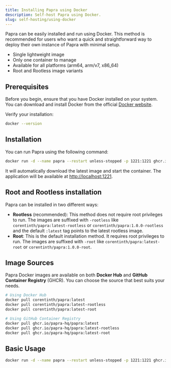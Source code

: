 ```yaml
---
title: Installing Papra using Docker
description: Self-host Papra using Docker.
slug: self-hosting/using-docker
---
```


Papra can be easily installed and run using Docker. This method is recommended for users who want a quick and straightforward way to deploy their own instance of Papra with minimal setup.

- Single lightweight image
- Only one container to manage
- Available for all platforms (arm64, arm/v7, x86_64)
- Root and Rootless image variants

## Prerequisites

Before you begin, ensure that you have Docker installed on your system. You can download and install Docker from the official [Docker website](https://www.docker.com/get-started).

Verify your installation:

```bash frame="none"
docker --version
```

## Installation

You can run Papra using the following command:

```bash frame="none"
docker run -d --name papra --restart unless-stopped -p 1221:1221 ghcr.io/papra-hq/papra
```

It will automatically download the latest image and start the container. The application will be available at [http://localhost:1221](http://localhost:1221).

## Root and Rootless installation

Papra can be installed in two different ways:

- **Rootless** (recommended): This method does not require root privileges to run. The images are suffixed with `-rootless` like `corentinth/papra:latest-rootless` or `corentinth/papra:1.0.0-rootless` and the default `:latest` tag points to the latest rootless image.
- **Root**: This is the default installation method. It requires root privileges to run. The images are suffixed with `-root` like `corentinth/papra:latest-root` or `corentinth/papra:1.0.0-root`.

## Image Sources

Papra Docker images are available on both **Docker Hub** and **GitHub Container Registry** (GHCR). You can choose the source that best suits your needs.

```bash frame="none"
# Using Docker Hub
docker pull corentinth/papra:latest
docker pull corentinth/papra:latest-rootless
docker pull corentinth/papra:latest-root

# Using GitHub Container Registry
docker pull ghcr.io/papra-hq/papra:latest
docker pull ghcr.io/papra-hq/papra:latest-rootless
docker pull ghcr.io/papra-hq/papra:latest-root
```

## Basic Usage

```bash frame="none"
docker run -d --name papra --restart unless-stopped -p 1221:1221 ghcr.io/papra-hq/papra:latest-root
```
